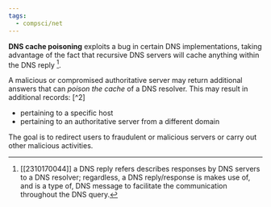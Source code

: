 ```yaml
---
tags:
  - compsci/net
---
```

**DNS cache poisoning** exploits a bug in certain DNS implementations, taking advantage of the fact that recursive DNS servers will cache anything within the DNS reply [^1].

A malicious or compromised authoritative server may return additional answers that can *poison the cache* of a DNS resolver. This may result in additional records: [^2]
- pertaining to a specific host
- pertaining to an authoritative server from a different domain

The goal is to redirect users to fraudulent or malicious servers or carry out other malicious activities.

[^1]: [[2310170044]] a DNS reply refers describes responses by DNS servers to a DNS resolver; regardless, a DNS reply/response is makes use of, and is a type of, DNS message to facilitate the communication throughout the DNS query.